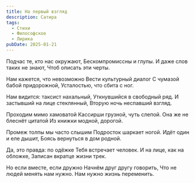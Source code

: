 ```yaml
---
title: На первый взгляд
description: Сатира
tags:
  - Стихи
  - Философское
  - Лирика
pubDate: 2025-01-21
---
```


Подчас те, кто нас окружают,
Бескомпромиссны и глупы.
И даже слов таких не знают,
Чтоб описать эти черты.

Нам кажется, что невозможно
Вести культурный диалог
С чумазой бабой придорожной,
Усталостью, что сбита с ног.

Нам видится: таксист нахальный,
Уткнувшийся в свободный ряд.
И застывший на лице стеклянный,
Вторую ночь неспавший взгляд.

Проходим мимо хамоватой
Кассирши грузной, чуть слепой.
Она же не блеснёт цитатой
Из книжки модной, дорогой.

Промеж толпы мы часто слышим
Подросток шаркает ногой.
Идёт один и еле дышит,
Боясь вернуться в дом родной.

Да, это правда: по одёжке
Тебя встречает человек.
И на лице, как на обложке,
Записан вкратце жизни трек.

Но если вместе, если дружно
Начнём друг другу говорить,
Что не людей менять нам нужно.
Нам нужно жизнь переменить.